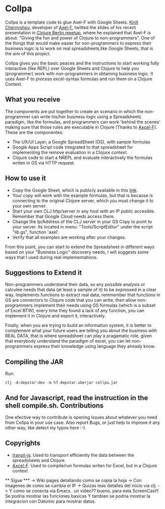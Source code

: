 Collpa
=======
Collpa is a template code to glue Axel-F with Google Sheets. [Kirill Chernyshov](https://twitter.com/DeLaGuardo/status/1063002155819458560), developer of [ Axel-F](https://github.com/xapix-io/axel-f), twitted the slides of his recent presentation in [Clojure Berlin meetup](https://www.meetup.com/es-ES/Clojure-Berlin/), where he explained that Axel-F is about: "Giving the fun and power of Clojure to non-programmers". One of the things that would make easier for non-programmers to express their business logic is to work on real spreadsheets,like Google Sheets, that is the aim of this project.

Collpa gives you the basic peaces and the instructions to start working fully interactive (like REPL) over Google Sheets and Clojure to help you (programmer) work with non-programmers in obtaining business logic. It uses Axel-F to process excel-syntax formulas and run them on a Clojure Context.

What you receive
----------------
The components are put together to create an scenario in which the non-programmer can write his/her business logic using a Spreadsheets paradigm, like the formulas, and programmers can work 'behind the scenes' making sure that those rules are executable in Clojure (Thanks to [Axcel-F](https://github.com/xapix-io/axel-f)). These are the componentes:

* The UX/UI Layer, a Google SpreadSheet (GS), with sample formulas
* Google Apps Script code integrated to that spreadsheet for implementing the remove evaluation in a Clojure context.
* Clojure code to start a NREPL and evaluate interactively the formulas writen in GS via HTTP request.

How to use it
-------------
* Copy the Google Sheet, which is publicly available in this [link](https://docs.google.com/spreadsheets/d/1cr32JWrjfCDDeASVIVoLEmuD0QGOqspcrDgMRJE6JRo/edit#gid=0).
* Your copy will work with the example formulas, but that is because is connecting to the original Clojure server, which you must change it to your own server.
* Start your own CLJ http/server in any host with an IP public accesible. Remember that Google  Cloud  needs access there.
* Change the Ip/Address of the CLJ server in your GS Copy to point to your server. Its located in menu: "Tools/ScriptEditor" under the script "lib.gs", function 'axel'.
* Verify that all examples are working after your changes.

From this point, you can start to extend the Spreadsheet in different ways based on your "Business Logic" discovery needs, I will suggests some ways that I used during real implementations.

Suggestions to Extend it
-------------------------
Non-programmers understand their data, so any possible analysis or calculee needs that data (at least a sample of it) to be expressed in a clear way. Implements functions to extract real data, remmember that functions in GS are connectors to Clojure code that you can write, then allow non-programmers implement their needs using GS formulas (which is a subset of Excel BTW), every time they found a lack of any function, you can implement it in Clojure and export it, interactively.

Finally, when you are trying to build an information system, it is better to complement what your future users are telling you about the business with REAL DATA, that is where spreadsheet can play a pragamatic role, given that everybody understand the paradigm of excel, you can let non-programmers express their knowledge using language  they already know.

Compiling the JAR
----------------
Run:

	clj -A:depstar:dev -m hf.depstar.uberjar collpa.jar
	
     
And for Javascript, read the instruction in the shell __compile.sh__. 
Contributions
-------------
One efective way to contribute is opening Issues about whatever you need from Collpa in your use case. Also report Bugs, or just help to improve it any other way, like detect my typos here :-).

Copyrights
----------
* [transit-js](https://github.com/cognitect/transit-js). Used to transport efficiently the data between the spreadsheets and Clojure.
* [Axcel-F](https://github.com/xapix-io/axel-f). Used to compile/run formulas writen for Excel, but in a Clojure context


** Sigue ***
 -> Wiki pages detallando como se copia la hoja
 -> Con imagenes de como se cambia el IP
 -> Quizas mas detalles del inicio via clj.
 -> Y como se conecta via Emacs.. un video?? bueno, para esta
    ScreenCast!!  Se podria mostrar las funciones basicas
    Y tambien se podria mostrar la integracion con Datomic para
    mostrar datos.
    